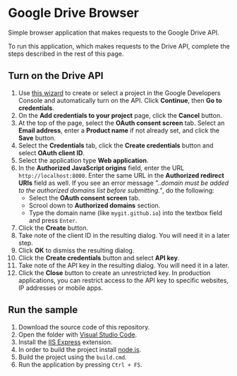 # Google Drive Browser

Simple browser application that makes requests to the Google Drive API.

To run this application, which makes requests to the Drive API, complete the steps described in the rest of this page.

## Turn on the Drive API

1. Use [this wizard](https://console.developers.google.com/flows/enableapi?apiid=drive) to create or select a project in the Google Developers Console and automatically turn on the API. Click **Continue**, then **Go to credentials**.
1. On the **Add credentials to your project** page, click the **Cancel** button.
1. At the top of the page, select the **OAuth consent screen** tab. Select an **Email address**, enter a **Product name** if not already set, and click the **Save** button.
1. Select the **Credentials** tab, click the **Create credentials** button and select **OAuth client ID**.
1. Select the application type **Web application**.
1. In the **Authorized JavaScript origins** field, enter the URL `http://localhost:8000`. Enter the same URL in the **Authorized redirect URIs** field as well. If you see an error message *"..domain must be added to the authorized domains list before submitting."*, do the following:
    * Select the **OAuth consent screen** tab.
    * Scrool down to **Authorized domains** section.
    * Type the domain name (like `mygit.github.io`) into the textbox field and press `Enter`.
1. Click the **Create** button.
1. Take note of the client ID in the resulting dialog. You will need it in a later step.
1. Click **OK** to dismiss the resulting dialog.
1. Click the **Create credentials** button and select **API key**.
1. Take note of the API key in the resulting dialog. You will need it in a later.
1. Click the **Close** button to create an unrestricted key. In production applications, you can restrict access to the API key to specific websites, IP addresses or mobile apps.

## Run the sample
1. Download the source code of this repository.
1. Open the folder with [Visual Studio Code](https://code.visualstudio.com/).
1. Install the [IIS Express](https://marketplace.visualstudio.com/items?itemName=warren-buckley.iis-express) extension.
1. In order to build the project install [node.js](https://nodejs.org/en/).
1. Build the project using the `build.cmd`.
1. Run the application by pressing `Ctrl + F5`.
